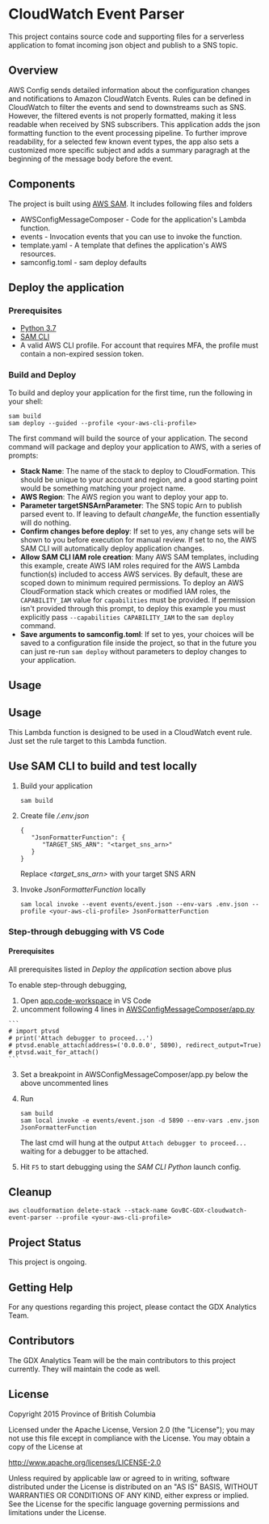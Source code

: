 # CloudWatch Event Parser

This project contains source code and supporting files for a serverless
application to fomat incoming json object and publish to a SNS topic.

## Overview

AWS Config sends detailed information about the configuration changes and
notifications to Amazon CloudWatch Events. Rules can be defined in CloudWatch
to filter the events and send to downstreams such as SNS. However, the
filtered events is not properly formatted, making it less readable when received
by SNS subscribers. This application adds the json formatting
function to the event processing pipeline. To further improve readability, for a selected few known event types, the app also sets a customized more specific subject and adds a summary paragragh at the beginning of the message body before the event.

## Components

The project is built using [AWS SAM](https://docs.aws.amazon.com/serverless-application-model/latest/developerguide/what-is-sam.html).
It includes following files and folders

- AWSConfigMessageComposer - Code for the application's Lambda function.
- events - Invocation events that you can use to invoke the function.
- template.yaml - A template that defines the application's AWS resources.
- samconfig.toml - sam deploy defaults

## Deploy the application

### Prerequisites

- [Python 3.7](https://www.python.org/downloads/)
- [SAM CLI](https://docs.aws.amazon.com/serverless-application-model/latest/developerguide/serverless-sam-cli-install.html)
- A valid AWS CLI profile. For account that requires MFA, the profile must contain a non-expired session token.

### Build and Deploy

To build and deploy your application for the first time, run the following in your shell:

```
sam build
sam deploy --guided --profile <your-aws-cli-profile>
```

The first command will build the source of your application. The second command will package and deploy your application to AWS, with a series of prompts:

- **Stack Name**: The name of the stack to deploy to CloudFormation. This should be unique to your account and region, and a good starting point would be something matching your project name.
- **AWS Region**: The AWS region you want to deploy your app to.
- **Parameter targetSNSArnParameter**: The SNS topic Arn to publish parsed event to. If leaving to default _changeMe_, the function essentially will do nothing.
- **Confirm changes before deploy**: If set to yes, any change sets will be shown to you before execution for manual review. If set to no, the AWS SAM CLI will automatically deploy application changes.
- **Allow SAM CLI IAM role creation**: Many AWS SAM templates, including this example, create AWS IAM roles required for the AWS Lambda function(s) included to access AWS services. By default, these are scoped down to minimum required permissions. To deploy an AWS CloudFormation stack which creates or modified IAM roles, the `CAPABILITY_IAM` value for `capabilities` must be provided. If permission isn't provided through this prompt, to deploy this example you must explicitly pass `--capabilities CAPABILITY_IAM` to the `sam deploy` command.
- **Save arguments to samconfig.toml**: If set to yes, your choices will be saved to a configuration file inside the project, so that in the future you can just re-run `sam deploy` without parameters to deploy changes to your application.

## Usage

## Usage
This Lambda function is designed to be used in a CloudWatch event rule. Just 
set the rule target to this Lambda function.

## Use SAM CLI to build and test locally

1. Build your application

   ```bash
   sam build
   ```

2. Create file */.env.json*

   ```
   {
      "JsonFormatterFunction": {
         "TARGET_SNS_ARN": "<target_sns_arn>"
      }
   }
   ```
   Replace *\<target_sns_arn\>* with your target SNS ARN

3. Invoke *JsonFormatterFunction* locally

   ```
   sam local invoke --event events/event.json --env-vars .env.json --profile <your-aws-cli-profile> JsonFormatterFunction
   ```

### Step-through debugging with VS Code

#### Prerequisites

All prerequisites listed in _Deploy the application_ section above plus

To enable step-through debugging, 
 1. Open [app.code-workspace](./app.code-workspace) in VS Code
 2.  uncomment following 4 lines in [AWSConfigMessageComposer/app.py](./AWSConfigMessageComposer/app.py#L7)

    ```
    # import ptvsd
    # print('Attach debugger to proceed...')
    # ptvsd.enable_attach(address=('0.0.0.0', 5890), redirect_output=True)
    # ptvsd.wait_for_attach()
    ```

3.  Set a breakpoint in AWSConfigMessageComposer/app.py below the above uncommented lines
4.  Run

    ```
    sam build
    sam local invoke -e events/event.json -d 5890 --env-vars .env.json JsonFormatterFunction
    ```
    The last cmd will hung at the output `Attach debugger to proceed...` waiting for a debugger to be attached.
 5. Hit `F5` to start debugging using the *SAM CLI Python* launch config.

## Cleanup

```
aws cloudformation delete-stack --stack-name GovBC-GDX-cloudwatch-event-parser --profile <your-aws-cli-profile>
```

## Project Status

This project is ongoing.

## Getting Help

For any questions regarding this project, please contact the GDX Analytics Team.

## Contributors

The GDX Analytics Team will be the main contributors to this project currently. They will maintain the code as well.

## License

Copyright 2015 Province of British Columbia

Licensed under the Apache License, Version 2.0 (the "License");
you may not use this file except in compliance with the License.
You may obtain a copy of the License at

http://www.apache.org/licenses/LICENSE-2.0

Unless required by applicable law or agreed to in writing, software
distributed under the License is distributed on an "AS IS" BASIS,
WITHOUT WARRANTIES OR CONDITIONS OF ANY KIND, either express or implied.
See the License for the specific language governing permissions and limitations under the License.
